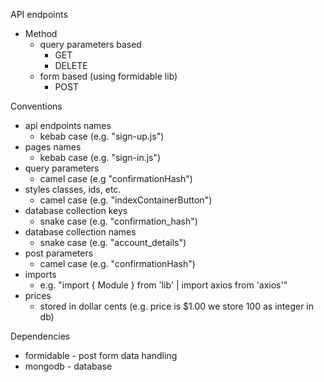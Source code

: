 API endpoints
- Method
  - query parameters based
    - GET
    - DELETE
  - form based (using formidable lib)
    - POST

Conventions
- api endpoints names
  - kebab case (e.g. "sign-up.js")
- pages names
  - kebab case (e.g. "sign-in.js")
- query parameters
  - camel case (e.g "confirmationHash")
- styles classes, ids, etc.
  - camel case (e.g. "indexContainerButton")
- database collection keys
  - snake case (e.g. "confirmation_hash")
- database collection names
  - snake case (e.g. "account_details")
- post parameters
  - camel case (e.g. "confirmationHash")
- imports
  - e.g. "import { Module } from 'lib' | import axios from 'axios'"
- prices
  - stored in dollar cents (e.g. price is $1.00 we store 100 as integer in db)

Dependencies
- formidable - post form data handling
- mongodb - database
